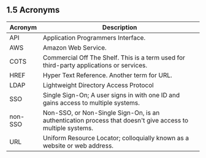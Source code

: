 ## 1.5 Acronyms

| Acronym | Description |
| ------------ | ------------ |
| API | Application Programmers Interface. |
| AWS | Amazon Web Service. |
| COTS | Commercial Off The Shelf. This is a term used for third-party applications or services. |
| HREF | Hyper Text Reference. Another term for URL. |
| LDAP | Lightweight Directory Access Protocol |
| SSO | Single Sign-On; A user signs in with one ID and gains access to multiple systems. |
| non-SSO |  Non-SSO, or Non-Single Sign-On, is an authentication process that doesn't give access to multiple systems. |
| URL | Uniform Resource Locator; colloquially known as a website or web address. |
